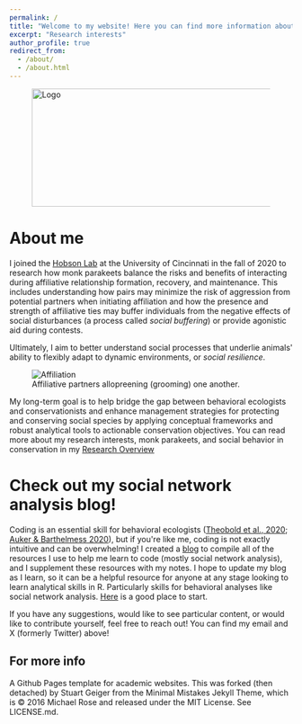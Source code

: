 ```yaml
---
permalink: /
title: "Welcome to my website! Here you can find more information about myself and my research."
excerpt: "Research interests"
author_profile: true
redirect_from: 
  - /about/
  - /about.html
---
```

<figure>
  <img src="https://github.com/claireloconnell/claireloconnell.github.io/assets/78130420/68c3bad4-7f79-431b-8605-00944001433e" width="710" height="210"
 alt="Logo">
</figure>

About me
======

I joined the [Hobson Lab](http://hobsonresearch.com/) at the University of Cincinnati in the fall of 2020 to research how monk parakeets balance the risks and benefits of interacting during affiliative relationship formation, recovery, and maintenance. This includes understanding how pairs may  minimize the risk of aggression from potential partners when initiating affiliation and how the presence and strength of affiliative ties may buffer individuals from the negative effects of social disturbances (a process called _social buffering_) or provide agonistic aid during contests.

Ultimately, I aim to better understand social processes that underlie animals' ability to flexibly adapt to dynamic environments, or _social resilience_.

<figure>
  <img src="https://github.com/claireloconnell/claireloconnell.github.io/assets/78130420/a9e1e755-a4b5-42b6-b7f1-65403d65376e"
 alt="Affiliation">
  <figcaption> Affiliative partners allopreening (grooming) one another.</figcaption>
</figure>

My long-term goal is to help bridge the gap between behavioral ecologists and conservationists and enhance management strategies for protecting and conserving social species by applying conceptual frameworks and robust analytical tools to actionable conservation objectives. You can read more about my research interests, monk parakeets, and social behavior in conservation in my [Research Overview](https://claireloconnell.github.io/researchoverview/)

**Check out my social network analysis blog!** 
======
Coding is an essential skill for behavioral ecologists ([Theobold et al., 2020](https://www.tandfonline.com/doi/full/10.1080/10691898.2020.1854636); [Auker & Barthelmess 2020](https://esajournals.onlinelibrary.wiley.com/doi/10.1002/ecs2.3060)), but if you're like me, coding is not exactly intuitive and can be overwhelming! I created a [blog](https://claireloconnell.github.io/posts/) to compile all of the resources I use to help me learn to code (mostly social network analysis), and I supplement these resources with my notes. I hope to update my blog as I learn, so it can be a helpful resource for anyone at any stage looking to learn analytical skills in R. Particularly skills for behavioral analyses like social network analysis. [Here](http://claireloconnell.github.io/posts/2021/12/SNArepository/) is a good place to start.

If you have any suggestions, would like to see particular content, or would like to contribute yourself, feel free to reach out! You can find my email and X (formerly Twitter) above!

For more info
------
A Github Pages template for academic websites. This was forked (then detached) by Stuart Geiger from the Minimal Mistakes Jekyll Theme, which is © 2016 Michael Rose and released under the MIT License. See LICENSE.md.

